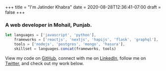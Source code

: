 +++
title = "I'm Jatinder Khabra"
date = 2020-08-28T12:36:41-07:00
draft = false
+++

### A **web developer** in Mohail, Punjab.

```js
let languages = ['javascript', 'python'],
    frameworks = ['reactjs', 'nextjs', 'hapijs', 'flask', 'graphql'],
    tools = ['nodejs', 'postgres', 'mongo', 'hasura'],
    skillset = languages.concat(frameworks, tools)
```

View my code on [GitHub](https://github.com/jkhabra), connect with me on [LinkedIn](https://www.linkedin.com/in/jatinder-khabra-39070310a/), follow me on [Twitter](https://twitter.com/khabrajay), and check out my work below.
